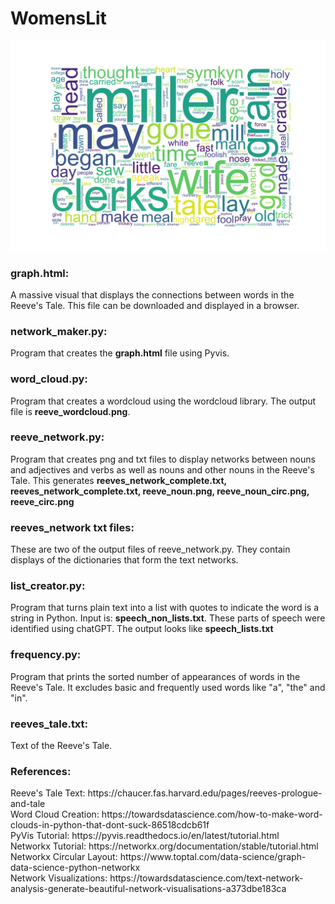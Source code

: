 # WomensLit
 
![Word Cloud](reeve_wordcloud.png)
<h3>graph.html:</h3> A massive visual that displays the connections between words in the Reeve's Tale. This file can be downloaded and displayed in a browser.<br>
<h3>network_maker.py:</h3> Program that creates the <strong>graph.html</strong> file using Pyvis. 
<h3>word_cloud.py:</h3> Program that creates a wordcloud using the wordcloud library. The output file is <strong>reeve_wordcloud.png</strong>.
<h3>reeve_network.py:</h3> Program that creates png and txt files to display networks between nouns and adjectives and verbs as well as nouns and other nouns in the Reeve's Tale. This generates <strong>reeves_network_complete.txt, reeves_network_complete.txt, reeve_noun.png, reeve_noun_circ.png, reeve_circ.png</strong>
<h3>reeves_network txt files:</h3>These are two of the output files of reeve_network.py. They contain displays of the dictionaries that form the text networks.
<h3>list_creator.py:</h3> Program that turns plain text into a list with quotes to indicate the word is a string in Python. Input is: <strong>speech_non_lists.txt</strong>. These parts of speech were identified using chatGPT. The output looks like <strong>speech_lists.txt</strong>
<h3>frequency.py:</h3> Program that prints the sorted number of appearances of words in the Reeve's Tale. It excludes basic and frequently used words like "a", "the" and "in".
 <h3>reeves_tale.txt:</h3> Text of the Reeve's Tale.<br>
 <h3>References:</h3>
 Reeve's Tale Text: https://chaucer.fas.harvard.edu/pages/reeves-prologue-and-tale<br>
 Word Cloud Creation: https://towardsdatascience.com/how-to-make-word-clouds-in-python-that-dont-suck-86518cdcb61f<br>
 PyVis Tutorial: https://pyvis.readthedocs.io/en/latest/tutorial.html<br>
 Networkx Tutorial: https://networkx.org/documentation/stable/tutorial.html<br>
 Networkx Circular Layout: https://www.toptal.com/data-science/graph-data-science-python-networkx<br>
 Network Visualizations: https://towardsdatascience.com/text-network-analysis-generate-beautiful-network-visualisations-a373dbe183ca<br>
 
